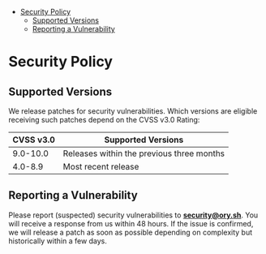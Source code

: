 <!-- START doctoc generated TOC please keep comment here to allow auto update -->
<!-- DON'T EDIT THIS SECTION, INSTEAD RE-RUN doctoc TO UPDATE -->


- [Security Policy](#security-policy)
  - [Supported Versions](#supported-versions)
  - [Reporting a Vulnerability](#reporting-a-vulnerability)

<!-- END doctoc generated TOC please keep comment here to allow auto update -->

# Security Policy

## Supported Versions

We release patches for security vulnerabilities. Which versions are eligible
receiving such patches depend on the CVSS v3.0 Rating:

| CVSS v3.0 | Supported Versions                        |
| --------- | ----------------------------------------- |
| 9.0-10.0  | Releases within the previous three months |
| 4.0-8.9   | Most recent release                       |

## Reporting a Vulnerability

Please report (suspected) security vulnerabilities to
**[security@ory.sh](mailto:security@plains.com)**. You will receive a response from
us within 48 hours. If the issue is confirmed, we will release a patch as soon
as possible depending on complexity but historically within a few days.
